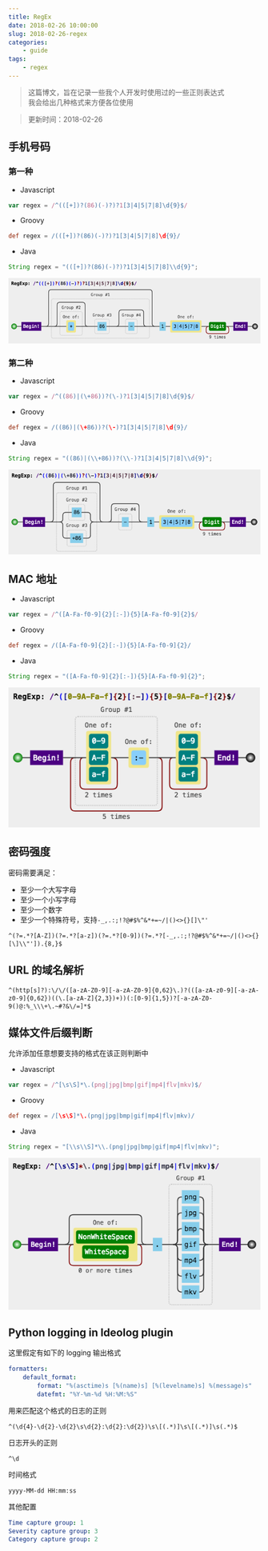 ```yaml
---
title: RegEx
date: 2018-02-26 10:00:00
slug: 2018-02-26-regex
categories:
    - guide
tags:
    - regex
---
```


> 这篇博文，旨在记录一些我个人开发时使用过的一些正则表达式  
> 我会给出几种格式来方便各位使用

> 更新时间：2018-02-26

## 手机号码

### 第一种

-   Javascript

```javascript
var regex = /^(([+])?(86)(-)?)?1[3|4|5|7|8]\d{9}$/
```

-   Groovy

```groovy
def regex = /(([+])?(86)(-)?)?1[3|4|5|7|8]\d{9}/
```

-   Java

```java
String regex = "(([+])?(86)(-)?)?1[3|4|5|7|8]\\d{9}";
```

![](1.png)

### 第二种

-   Javascript

```javascript
var regex = /^((86)|(\+86))?(\-)?1[3|4|5|7|8]\d{9}$/
```

-   Groovy

```groovy
def regex = /((86)|(\+86))?(\-)?1[3|4|5|7|8]\d{9}/
```

-   Java

```java
String regex = "((86)|(\\+86))?(\\-)?1[3|4|5|7|8]\\d{9}";
```

![](2.png)

## MAC 地址

-   Javascript

```javascript
var regex = /^([A-Fa-f0-9]{2}[:-]){5}[A-Fa-f0-9]{2}$/
```

-   Groovy

```groovy
def regex = /([A-Fa-f0-9]{2}[:-]){5}[A-Fa-f0-9]{2}/
```

-   Java

```java
String regex = "([A-Fa-f0-9]{2}[:-]){5}[A-Fa-f0-9]{2}";
```

![](3.png)

## 密码强度

密码需要满足：

-   至少一个大写字母
-   至少一个小写字母
-   至少一个数字
-   至少一个特殊符号，支持`-_,.:;!?@#$%^&*+=~/|()<>{}[]\"'`

```regexp
^(?=.*?[A-Z])(?=.*?[a-z])(?=.*?[0-9])(?=.*?[-_,.:;!?@#$%^&*+=~/|()<>{}[\]\\"']).{8,}$
```

## URL 的域名解析

```regexp
^(http[s]?):\/\/([a-zA-Z0-9][-a-zA-Z0-9]{0,62}\.)?(([a-zA-z0-9][-a-zA-z0-9]{0,62})((\.[a-zA-Z]{2,3})+))(:[0-9]{1,5})?[-a-zA-Z0-9()@:%_\\\+\.~#?&\/=]*$
```

## 媒体文件后缀判断

允许添加任意想要支持的格式在该正则判断中

-   Javascript

```javascript
var regex = /^[\s\S]*\.(png|jpg|bmp|gif|mp4|flv|mkv)$/
```

-   Groovy

```groovy
def regex = /[\s\S]*\.(png|jpg|bmp|gif|mp4|flv|mkv)/
```

-   Java

```java
String regex = "[\\s\\S]*\\.(png|jpg|bmp|gif|mp4|flv|mkv)";
```

![](4.png)

## Python logging in Ideolog plugin

这里假定有如下的 logging 输出格式

```yaml
formatters:
    default_format:
        format: "%(asctime)s [%(name)s] [%(levelname)s] %(message)s"
        datefmt: "%Y-%m-%d %H:%M:%S"
```

用来匹配这个格式的日志的正则

```regexp
^(\d{4}-\d{2}-\d{2}\s\d{2}:\d{2}:\d{2})\s\[(.*)]\s\[(.*)]\s(.*)$
```

日志开头的正则

```regexp
^\d
```

时间格式

```text
yyyy-MM-dd HH:mm:ss
```

其他配置

```yaml
Time capture group: 1
Severity capture group: 3
Category capture group: 2
```
